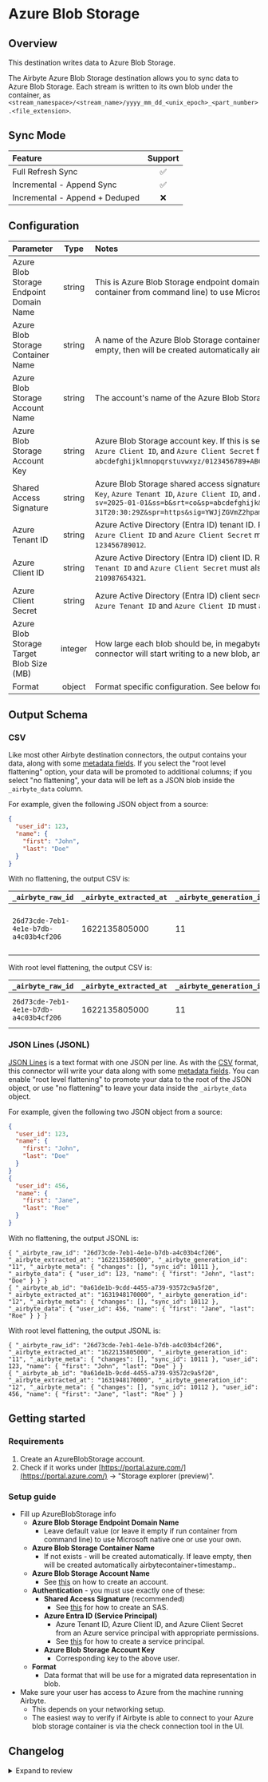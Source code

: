 # Azure Blob Storage

## Overview

This destination writes data to Azure Blob Storage.

The Airbyte Azure Blob Storage destination allows you to sync data to Azure Blob Storage. Each stream is written to its own blob under the container,
as `<stream_namespace>/<stream_name>/yyyy_mm_dd_<unix_epoch>_<part_number>.<file_extension>`.

## Sync Mode

| Feature                        | Support |
| :----------------------------- | :-----: |
| Full Refresh Sync              |   ✅    |
| Incremental - Append Sync      |   ✅    |
| Incremental - Append + Deduped |   ❌    |

## Configuration

| Parameter                                    |  Type   | Notes                                                                                                                                                                     |
| :------------------------------------------- | :-----: | :------------------------------------------------------------------------------------------------------------------------------------------------------------------------ |
| Azure Blob Storage Endpoint Domain Name     | string  | This is Azure Blob Storage endpoint domain name. Leave default value \(or leave it empty if run container from command line\) to use Microsoft native one.                |
| Azure Blob Storage Container Name           | string  | A name of the Azure Blob Storage container. If not exists - will be created automatically. If leave empty, then will be created automatically airbytecontainer+timestamp. |
| Azure Blob Storage Account Name             | string  | The account's name of the Azure Blob Storage.                                                                                                                             |
| Azure Blob Storage Account Key               | string  | Azure Blob Storage account key. If this is set, the `Shared Access Signature`, `Azure Tenant ID`, `Azure Client ID`, and `Azure Client Secret` fields must not be set. Example: `abcdefghijklmnopqrstuvwxyz/0123456789+ABCDEFGHIJKLMNOPQRSTUVWXYZ/0123456789%++sampleKey==`.                                     |
| Shared Access Signature                     | string  | Azure Blob Storage shared access signature (SAS). If this is set, the `Azure Blob Storage Account Key`, `Azure Tenant ID`, `Azure Client ID`, and `Azure Client Secret` fields must not be set. Example: `sv=2025-01-01&ss=b&srt=co&sp=abcdefghijk&se=2026-01-31T07:00:00Z&st=2025-01-31T20:30:29Z&spr=https&sig=YWJjZGVmZ2hpamthYmNkZWZnaGlqa2FiY2RlZmdoaWp%3D`.                  |
| Azure Tenant ID                             | string  | Azure Active Directory (Entra ID) tenant ID. Required for Entra ID authentication. If this is set, `Azure Client ID` and `Azure Client Secret` must also be set. Example: `12345678-1234-1234-1234-123456789012`.                                                      |
| Azure Client ID                             | string  | Azure Active Directory (Entra ID) client ID. Required for Entra ID authentication. If this is set, `Azure Tenant ID` and `Azure Client Secret` must also be set. Example: `87654321-4321-4321-4321-210987654321`.                                                       |
| Azure Client Secret                         | string  | Azure Active Directory (Entra ID) client secret. Required for Entra ID authentication. If this is set, `Azure Tenant ID` and `Azure Client ID` must also be set.                                                                                                        |
| Azure Blob Storage Target Blob Size (MB)    | integer | How large each blob should be, in megabytes. Example: 500. After a blob exceeds this size, the connector will start writing to a new blob, and increment the part number. |
| Format                                       | object  | Format specific configuration. See below for details.                                                                                                                     |

## Output Schema

### CSV

Like most other Airbyte destination connectors, the output contains your data, along with some [metadata fields](/platform/understanding-airbyte/airbyte-metadata-fields).
If you select the "root level flattening" option, your data will be promoted to additional columns; if you select "no flattening", your data
will be left as a JSON blob inside the `_airbyte_data` column.

For example, given the following JSON object from a source:

```json
{
  "user_id": 123,
  "name": {
    "first": "John",
    "last": "Doe"
  }
}
```

With no flattening, the output CSV is:

| `_airbyte_raw_id`                      | `_airbyte_extracted_at` | `_airbyte_generation_id` | `_airbyte_meta`                     | `_airbyte_data`                                                |
| :------------------------------------- | :---------------------- | :----------------------- | ----------------------------------- | :------------------------------------------------------------- |
| `26d73cde-7eb1-4e1e-b7db-a4c03b4cf206` | 1622135805000           | 11                       | `{"changes":[], "sync_id": 10111 }` | `{ "user_id": 123, name: { "first": "John", "last": "Doe" } }` |

With root level flattening, the output CSV is:

| `_airbyte_raw_id`                      | `_airbyte_extracted_at` | `_airbyte_generation_id` | `_airbyte_meta`                     | `user_id` | `name.first` | `name.last` |
| :------------------------------------- | :---------------------- | :----------------------- | ----------------------------------- | :-------: | :----------: | :---------: |
| `26d73cde-7eb1-4e1e-b7db-a4c03b4cf206` | 1622135805000           | 11                       | `{"changes":[], "sync_id": 10111 }` |    123    |     John     |     Doe     |

### JSON Lines \(JSONL\)

[JSON Lines](https://jsonlines.org/) is a text format with one JSON per line. As with the [CSV](#csv) format, this connector will write your data along
with some [metadata fields](/platform/understanding-airbyte/airbyte-metadata-fields). You can enable "root level flattening" to promote your data to the root
of the JSON object, or use "no flattening" to leave your data inside the `_airbyte_data` object.

For example, given the following two JSON object from a source:

```json
{
  "user_id": 123,
  "name": {
    "first": "John",
    "last": "Doe"
  }
}
{
  "user_id": 456,
  "name": {
    "first": "Jane",
    "last": "Roe"
  }
}
```

With no flattening, the output JSONL is:

```text
{ "_airbyte_raw_id": "26d73cde-7eb1-4e1e-b7db-a4c03b4cf206", "_airbyte_extracted_at": "1622135805000", "_airbyte_generation_id": "11", "_airbyte_meta": { "changes": [], "sync_id": 10111 }, "_airbyte_data": { "user_id": 123, "name": { "first": "John", "last": "Doe" } } }
{ "_airbyte_ab_id": "0a61de1b-9cdd-4455-a739-93572c9a5f20", "_airbyte_extracted_at": "1631948170000", "_airbyte_generation_id": "12", "_airbyte_meta": { "changes": [], "sync_id": 10112 }, "_airbyte_data": { "user_id": 456, "name": { "first": "Jane", "last": "Roe" } } }
```

With root level flattening, the output JSONL is:

```text
{ "_airbyte_raw_id": "26d73cde-7eb1-4e1e-b7db-a4c03b4cf206", "_airbyte_extracted_at": "1622135805000", "_airbyte_generation_id": "11", "_airbyte_meta": { "changes": [], "sync_id": 10111 }, "user_id": 123, "name": { "first": "John", "last": "Doe" } }
{ "_airbyte_ab_id": "0a61de1b-9cdd-4455-a739-93572c9a5f20", "_airbyte_extracted_at": "1631948170000", "_airbyte_generation_id": "12", "_airbyte_meta": { "changes": [], "sync_id": 10112 }, "user_id": 456, "name": { "first": "Jane", "last": "Roe" } }
```

## Getting started

### Requirements

1. Create an AzureBlobStorage account.
2. Check if it works under [https://portal.azure.com/](https://portal.azure.com/) -&gt; "Storage explorer \(preview\)".

### Setup guide

* Fill up AzureBlobStorage info
  * **Azure Blob Storage Endpoint Domain Name**
    * Leave default value \(or leave it empty if run container from command line\) to use Microsoft native one or use your own.
  * **Azure Blob Storage Container Name**
    * If not exists - will be created automatically. If leave empty, then will be created automatically airbytecontainer+timestamp..
  * **Azure Blob Storage Account Name**
    * See [this](https://docs.microsoft.com/en-us/azure/storage/common/storage-account-create?tabs=azure-portal) on how to create an account.
  * **Authentication** - you must use exactly one of these:
    * **Shared Access Signature** (recommended)
      * See [this](https://learn.microsoft.com/en-us/azure/ai-services/translator/document-translation/how-to-guides/create-sas-tokens?tabs=Containers#create-sas-tokens-in-the-azure-portal) for how to create an SAS.
    * **Azure Entra ID (Service Principal)**
      * Azure Tenant ID, Azure Client ID, and Azure Client Secret from an Azure service principal with appropriate permissions.
      * See [this](https://learn.microsoft.com/en-us/azure/active-directory/develop/howto-create-service-principal-portal) for how to create a service principal.
    * **Azure Blob Storage Account Key**
      * Corresponding key to the above user.
  * **Format**
    * Data format that will be use for a migrated data representation in blob.
* Make sure your user has access to Azure from the machine running Airbyte.
  * This depends on your networking setup.
  * The easiest way to verify if Airbyte is able to connect to your Azure blob storage container is via the check connection tool in the UI.


## Changelog

<details>
  <summary>Expand to review</summary>

| Version  | Date       | Pull Request                                               | Subject                                                                                                                                                         |
|:---------|:-----------|:-----------------------------------------------------------|:----------------------------------------------------------------------------------------------------------------------------------------------------------------|
| 1.1.2 | 2025-10-06 | [67088](https://github.com/airbytehq/airbyte/pull/67088) | Upgrade to Bulk CDK 0.1.46. |
| 1.1.1 | 2025-09-10 | [66139](https://github.com/airbytehq/airbyte/pull/66139)   | Fix inconsistent field name casing and improve tooltip clarity. Field names now use consistent title casing and tooltips reference exact field names. |
| 1.1.0 | 2025-09-03 | [65933](https://github.com/airbytehq/airbyte/pull/65933)   | Add support for Azure Entra ID (Service Principal) authentication. You can now authenticate using Azure AD tenant ID, client ID, and client secret. |
| 1.0.4 | 2025-08-07 | [64556](https://github.com/airbytehq/airbyte/pull/64556)   | Promoting release candidate 1.0.4-rc.1 to a main version. |
| 1.0.4-rc.1 | 2025-08-05 | [59710](https://github.com/airbytehq/airbyte/pull/59710)   | Release Azure blob destination on latest CDK                                                                                                                    |
| 1.0.3    | 2025-05-07 | [59710](https://github.com/airbytehq/airbyte/pull/59710)   | CDK backpressure bugfix                                                                                                                                         |
| 1.0.2    | 2025-04-14 | [57563](https://github.com/airbytehq/airbyte/pull/57563)   | Fix signature spec example                                                                                                                                      |
| 1.0.1    | 2025-04-09 | [57541](https://github.com/airbytehq/airbyte/pull/57541)   | Fix metadata to actually certify.                                                                                                                               |
| 1.0.0    | 2025-04-03 | [56391](https://github.com/airbytehq/airbyte/pull/56391)   | Bring into compliance with modern connector standards; certify connector.                                                                                       |
| 0.2.5    | 2025-03-21 | [55906](https://github.com/airbytehq/airbyte/pull/55906)   | Upgrade to airbyte/java-connector-base:2.0.1 to be M4 compatible.                                                                                               |
| 0.2.4    | 2025-01-10 | [51507](https://github.com/airbytehq/airbyte/pull/51507)   | Use a non root base image                                                                                                                                       |
| 0.2.3    | 2024-12-18 | [49910](https://github.com/airbytehq/airbyte/pull/49910)   | Use a base image: airbyte/java-connector-base:1.0.0                                                                                                             |
| 0.2.2    | 2024-06-12 | [\#38061](https://github.com/airbytehq/airbyte/pull/38061) | File Extensions added for the output files                                                                                                                      |
| 0.2.1    | 2023-09-13 | [\#30412](https://github.com/airbytehq/airbyte/pull/30412) | Switch noisy logging to debug                                                                                                                                   |
| 0.2.0    | 2023-01-18 | [\#21467](https://github.com/airbytehq/airbyte/pull/21467) | Support spilling of objects exceeding configured size threshold                                                                                                 |
| 0.1.6    | 2022-08-08 | [\#15318](https://github.com/airbytehq/airbyte/pull/15318) | Support per-stream state                                                                                                                                        |
| 0.1.5    | 2022-06-16 | [\#13852](https://github.com/airbytehq/airbyte/pull/13852) | Updated stacktrace format for any trace message errors                                                                                                          |
| 0.1.4    | 2022-05-17 | [12820](https://github.com/airbytehq/airbyte/pull/12820)   | Improved 'check' operation performance                                                                                                                          |
| 0.1.3    | 2022-02-14 | [10256](https://github.com/airbytehq/airbyte/pull/10256)   | Add `-XX:+ExitOnOutOfMemoryError` JVM option                                                                                                                    |
| 0.1.2    | 2022-01-20 | [\#9682](https://github.com/airbytehq/airbyte/pull/9682)   | Each data synchronization for each stream is written to a new blob to the folder with stream name.                                                              |
| 0.1.1    | 2021-12-29 | [\#9190](https://github.com/airbytehq/airbyte/pull/9190)   | Added BufferedOutputStream wrapper to blob output stream to improve performance and fix issues with 50,000 block limit. Also disabled autoflush on PrintWriter. |
| 0.1.0    | 2021-08-30 | [\#5332](https://github.com/airbytehq/airbyte/pull/5332)   | Initial release with JSONL and CSV output.                                                                                                                      |

</details>

